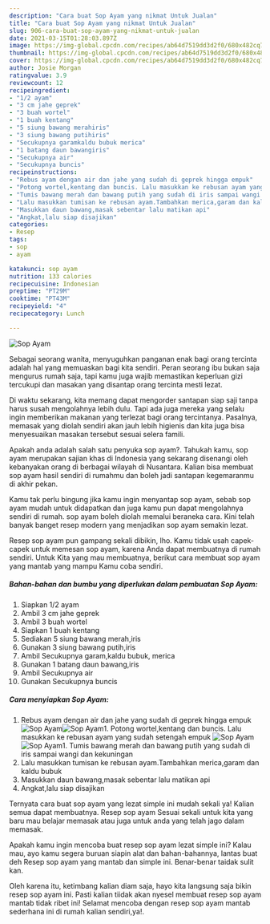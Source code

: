 ```yaml
---
description: "Cara buat Sop Ayam yang nikmat Untuk Jualan"
title: "Cara buat Sop Ayam yang nikmat Untuk Jualan"
slug: 906-cara-buat-sop-ayam-yang-nikmat-untuk-jualan
date: 2021-03-15T01:28:03.897Z
image: https://img-global.cpcdn.com/recipes/ab64d7519dd3d2f0/680x482cq70/sop-ayam-foto-resep-utama.jpg
thumbnail: https://img-global.cpcdn.com/recipes/ab64d7519dd3d2f0/680x482cq70/sop-ayam-foto-resep-utama.jpg
cover: https://img-global.cpcdn.com/recipes/ab64d7519dd3d2f0/680x482cq70/sop-ayam-foto-resep-utama.jpg
author: Josie Morgan
ratingvalue: 3.9
reviewcount: 12
recipeingredient:
- "1/2 ayam"
- "3 cm jahe geprek"
- "3 buah wortel"
- "1 buah kentang"
- "5 siung bawang merahiris"
- "3 siung bawang putihiris"
- "Secukupnya garamkaldu bubuk merica"
- "1 batang daun bawangiris"
- "Secukupnya air"
- "Secukupnya buncis"
recipeinstructions:
- "Rebus ayam dengan air dan jahe yang sudah di geprek hingga empuk"
- "Potong wortel,kentang dan buncis. Lalu masukkan ke rebusan ayam yang sudah setengah empuk"
- "Tumis bawang merah dan bawang putih yang sudah di iris sampai wangi dan kekuningan"
- "Lalu masukkan tumisan ke rebusan ayam.Tambahkan merica,garam dan kaldu bubuk"
- "Masukkan daun bawang,masak sebentar lalu matikan api"
- "Angkat,lalu siap disajikan"
categories:
- Resep
tags:
- sop
- ayam

katakunci: sop ayam 
nutrition: 133 calories
recipecuisine: Indonesian
preptime: "PT29M"
cooktime: "PT43M"
recipeyield: "4"
recipecategory: Lunch

---
```



![Sop Ayam](https://img-global.cpcdn.com/recipes/ab64d7519dd3d2f0/680x482cq70/sop-ayam-foto-resep-utama.jpg)

Sebagai seorang wanita, menyuguhkan panganan enak bagi orang tercinta adalah hal yang memuaskan bagi kita sendiri. Peran seorang ibu bukan saja mengurus rumah saja, tapi kamu juga wajib memastikan keperluan gizi tercukupi dan masakan yang disantap orang tercinta mesti lezat.

Di waktu  sekarang, kita memang dapat mengorder santapan siap saji tanpa harus susah mengolahnya lebih dulu. Tapi ada juga mereka yang selalu ingin memberikan makanan yang terlezat bagi orang tercintanya. Pasalnya, memasak yang diolah sendiri akan jauh lebih higienis dan kita juga bisa menyesuaikan masakan tersebut sesuai selera famili. 



Apakah anda adalah salah satu penyuka sop ayam?. Tahukah kamu, sop ayam merupakan sajian khas di Indonesia yang sekarang disenangi oleh kebanyakan orang di berbagai wilayah di Nusantara. Kalian bisa membuat sop ayam hasil sendiri di rumahmu dan boleh jadi santapan kegemaranmu di akhir pekan.

Kamu tak perlu bingung jika kamu ingin menyantap sop ayam, sebab sop ayam mudah untuk didapatkan dan juga kamu pun dapat mengolahnya sendiri di rumah. sop ayam boleh diolah memalui beraneka cara. Kini telah banyak banget resep modern yang menjadikan sop ayam semakin lezat.

Resep sop ayam pun gampang sekali dibikin, lho. Kamu tidak usah capek-capek untuk memesan sop ayam, karena Anda dapat membuatnya di rumah sendiri. Untuk Kita yang mau membuatnya, berikut cara membuat sop ayam yang mantab yang mampu Kamu coba sendiri.

<!--inarticleads1-->

##### Bahan-bahan dan bumbu yang diperlukan dalam pembuatan Sop Ayam:

1. Siapkan 1/2 ayam
1. Ambil 3 cm jahe geprek
1. Ambil 3 buah wortel
1. Siapkan 1 buah kentang
1. Sediakan 5 siung bawang merah,iris
1. Gunakan 3 siung bawang putih,iris
1. Ambil Secukupnya garam,kaldu bubuk, merica
1. Gunakan 1 batang daun bawang,iris
1. Ambil Secukupnya air
1. Gunakan Secukupnya buncis




<!--inarticleads2-->

##### Cara menyiapkan Sop Ayam:

1. Rebus ayam dengan air dan jahe yang sudah di geprek hingga empuk
<img src="https://img-global.cpcdn.com/steps/6d8e6d9d64418adf/160x128cq70/sop-ayam-langkah-memasak-1-foto.jpg" alt="Sop Ayam"><img src="https://img-global.cpcdn.com/steps/37fb62e3b9758f79/160x128cq70/sop-ayam-langkah-memasak-1-foto.jpg" alt="Sop Ayam">1. Potong wortel,kentang dan buncis. Lalu masukkan ke rebusan ayam yang sudah setengah empuk
<img src="https://img-global.cpcdn.com/steps/b9d3cd5fbc5d8970/160x128cq70/sop-ayam-langkah-memasak-2-foto.jpg" alt="Sop Ayam"><img src="https://img-global.cpcdn.com/steps/2b491f4ce6b9934c/160x128cq70/sop-ayam-langkah-memasak-2-foto.jpg" alt="Sop Ayam">1. Tumis bawang merah dan bawang putih yang sudah di iris sampai wangi dan kekuningan
1. Lalu masukkan tumisan ke rebusan ayam.Tambahkan merica,garam dan kaldu bubuk
1. Masukkan daun bawang,masak sebentar lalu matikan api
1. Angkat,lalu siap disajikan




Ternyata cara buat sop ayam yang lezat simple ini mudah sekali ya! Kalian semua dapat membuatnya. Resep sop ayam Sesuai sekali untuk kita yang baru mau belajar memasak atau juga untuk anda yang telah jago dalam memasak.

Apakah kamu ingin mencoba buat resep sop ayam lezat simple ini? Kalau mau, ayo kamu segera buruan siapin alat dan bahan-bahannya, lantas buat deh Resep sop ayam yang mantab dan simple ini. Benar-benar taidak sulit kan. 

Oleh karena itu, ketimbang kalian diam saja, hayo kita langsung saja bikin resep sop ayam ini. Pasti kalian tiidak akan nyesel membuat resep sop ayam mantab tidak ribet ini! Selamat mencoba dengan resep sop ayam mantab sederhana ini di rumah kalian sendiri,ya!.

